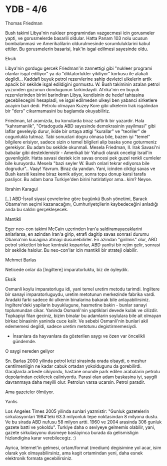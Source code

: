 # YDB - 4/6

Thomas Friedman

Bush takimi Libya'nin nukleer programindan vazgecmesi icin gorusmeler yapti, ve gorusmelerde basarili oldular. Hatta Panam 103 nolu ucusun bombalanmasi ve Amerikalilarin oldurulmesinde sorumluluklarini kabul ettiler. Bu gorusmelerin basarisi, Irak'in isgal edilmesi sayesinde oldu.

Eksik

Libya'nin gordugu gercek Friedman'in zannettigi gibi "nukleer programi olanlar isgal ediliyor" ya da "diktatorlukler yikiliyor" korkusu ile alakali degildi... Kaddafi buyuk petrol rezervlerine sahip devletci ulkelerin artik apacik bir sekilde isgal edildigini gormustu. W. Bush takiminin azalan petrol yuzunden gozunun dondugunun farkindaydi. Afrika'nin en buyuk rezervlerinden birini barindiran Libya, kendisinin de hedef tahtasina gecebilecegini hesapladi, ve isgal edilmeden ulkeyi ben yabanci sirketlere acayim bari dedi. Petrolu olmayan Kuzey Kore gibi ulkelerin Irak isgalindan bir "ders" cikarmamasini bu baglamda okuyabiliriz.

Friedman, laf aramizda, bu konularda biraz saftirik bir yazardir. Hala "kahramanlik", "Ortadoguda ABD sayesinde demokrasinin yayilmasi" gibi laflar geveleyip durur, ikide bir ortaya attigi "kurallar" ve "teoriler" de cogunlukla tutmaz. Tabi sonuclari dogru olmasa bile, bazen iyi "temel" bilgilere erisiyor, sadece sizin o temel bilgileri alip baska yone goturmeniz gerekiyor. Bu adam bu sekilde okunmali. Mesela Friedman, II. Irak Savasi'ni babalar gibi desteklemistir - Amerikali bir Yahudi olarak onceligi Israil'in guvenligidir. Hatta savasi destek icin savas oncesi pek guzel renkli cumleler bile kuruyordu. Mesela "bazi seyler W. Bush onlari tekrar ediyorsa bile dogrudur".. Vaay! Yavrum. Biraz da yandan. Yani, icinden ciktigi savas ve Bush karsiti kesime biraz kemik atiyor, sonra topu donup karsi tarafa pasliyor. Bu adam bana Turkiye'den birini hatirlatiyor ama.. kim? Neyse.

Ibrahim Karagul

[..] ABD-İsrail siyasi çevrelerine göre bugünkü Bush yönetimi, Barack Obama'nın seçimi kazanacağını, Cumhuriyetçilerin kaybedeceğini anladığı anda bu saldırı gerçekleşecek.

Mantikli

Eger neo-con takimi McCain uzerinden Iran'a saldiramayacaklarini anlarlarsa, en azindan Iran'a girip, etrafi dagitip savas sonrasi durumu Obama'nin kucagina atmayi dusunebilirler. En azindan "girilmis" olur, ABD petrol sirketleri birkac kontrakt koparirlar, ABD yanlisi bir rejim gelir, sonrasi bir sekilde halolur. Bu neo-con'lar icin mantikli bir strateji olabilir.

Mehmet Barlas

Neticede onlar da [Ingiltere] imparatorluktu, biz de öyleydik.

Eksik

Osmanli koylu imparatorlugu idi, yani temel uretim metodu tarimdi. Ingiltere bir sanayi imparatorluguydu, uretim metotunun merkezinde fabrika vardi. Aradaki farki sadece iki ulkenin binalarina bakarak bile anlayabilirsiniz. Ingiltere'deki yapilarin buyuklugune, hasmetine bakin - bunlar sanayi toplumundan cikar. Yaninda Osmanli'nin yaptiklari devede kulak ve cilizdir. Topkapiyi filan geciniz, bizim binalar bu adamlarin soylulara bile ait olmayan birkac binasinin yaninda cuce kalir. Ve sebebi Osmanli'nin bunlari akil edememesi degildi, sadece uretim metotunu degistirmemesiydi.

* İnsanlara da hayvanlara da gösterilen saygı ve özen var öncelikli gündemde.

O saygi nereden geliyor

Sn. Barlas 2000 yilinda petrol krizi sirasinda orada olsaydi, o meshur centilmenligin ne kadar cabuk ortadan yokoldugunu da gorebilirdi. Garajlarda arbede cikiyordu, hastane onunde park edilen arabalarin petrolu depolarindan cekilerek caliniyordu. Parasi olan adam baskasina iyi, saygili davranmaya daha meyilli olur. Petrolun varsa ucarsin. Petrol paradir.



Ama gazeteler ölmüyor.

Yanlis

Los Angeles Times 2005 yilinda sunlari yazmistir: "Gunluk gazetelerin sirkulasyonlari 1984'teki 63.3 milyonluk tepe noktasindan 8 milyona dustu. Ve bu sirada ABD nufusu 58 milyon artti. 1960 ve 2004 arasinda 306 gunluk gazete batti ve yokoldu". Turkiye daha o seviyeye gelmemis olabilir, yani, gazete sirkulasyonu dusmeye baslayinca burada da gelismisligin hizlandigina karar verebilecegiz. :)

Ayrica, Internet'in gelmesi, ortam/format (medium) degisimine yol acar, isim olarak yok olmayabilirsiniz, ama kagit ortamindan yeni, daha esnek elektronik formata gecebilirsiniz.

